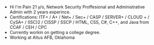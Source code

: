 - Hi I'm Pain 21 y/o, Network Security Proffesional and Administrative Admin with 2 years experince.
- Certifications: ITF+ / A+ / Net+ / Sec+ / CASP / SERVER+ / CLOUD + / CySA+ / (ISC)2 / CISSP / SSCP / HTML, CSS, C#, C++, and Java from CCAF / CEH / CPC
- Currently workin on getting a college degree. 
- Working at Altus AFB, Oklahoma

<!---
PainKazage/PainKazage is a ✨ special ✨ repository because its `README.md` (this file) appears on your GitHub profile.
You can click the Preview link to take a look at your changes.
--->
